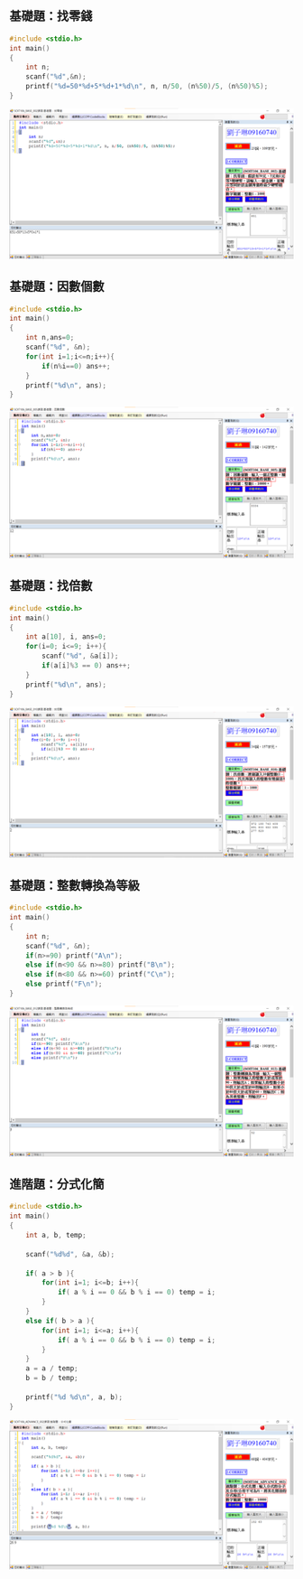 ## 基礎題：找零錢
```C
#include <stdio.h>
int main()
{
	int n;
	scanf("%d",&n);
	printf("%d=50*%d+5*%d+1*%d\n", n, n/50, (n%50)/5, (n%50)%5);
}
```
![基礎題：找零錢 ](https://github.com/1zo7/2020cce/blob/gh-pages/%E5%9F%BA%E7%A4%8E%E9%A1%8C%EF%BC%9A%E6%89%BE%E9%9B%B6%E9%8C%A2.png?raw=true)

## 基礎題：因數個數
```C
#include <stdio.h>
int main()
{
	int n,ans=0;
	scanf("%d", &n);
	for(int i=1;i<=n;i++){
		if(n%i==0) ans++;
	}
	printf("%d\n", ans);
}
```
![基礎題：因數個數](https://github.com/1zo7/2020cce/blob/gh-pages/%E5%9F%BA%E7%A4%8E%E9%A1%8C%EF%BC%9A%E5%9B%A0%E6%95%B8%E5%80%8B%E6%95%B8.png?raw=true)

## 基礎題：找倍數
```C
#include <stdio.h>
int main()
{
	int a[10], i, ans=0;
	for(i=0; i<=9; i++){
		scanf("%d", &a[i]);
		if(a[i]%3 == 0) ans++;
	}
	printf("%d\n", ans);
}
```
![基礎題：找倍數](https://github.com/1zo7/2020cce/blob/gh-pages/%E5%9F%BA%E7%A4%8E%E9%A1%8C%EF%BC%9A%E6%89%BE%E5%80%8D%E6%95%B8%20.png?raw=true)

## 基礎題：整數轉換為等級
```C
#include <stdio.h>
int main()
{
	int n;
	scanf("%d", &n);
	if(n>=90) printf("A\n");
	else if(n<90 && n>=80) printf("B\n");
	else if(n<80 && n>=60) printf("C\n");
	else printf("F\n");
}
```
![基礎題：整數轉換為等級](https://github.com/1zo7/2020cce/blob/gh-pages/%E5%9F%BA%E7%A4%8E%E9%A1%8C%EF%BC%9A%E6%95%B4%E6%95%B8%E8%BD%89%E6%8F%9B%E7%82%BA%E7%AD%89%E7%B4%9A.png?raw=true)

## 進階題：分式化簡
```C
#include <stdio.h>
int main()
{
    int a, b, temp;

    scanf("%d%d", &a, &b);

    if( a > b ){
        for(int i=1; i<=b; i++){
            if( a % i == 0 && b % i == 0) temp = i;
        }
    }
    else if( b > a ){
        for(int i=1; i<=a; i++){
            if( a % i == 0 && b % i == 0) temp = i;
        }
    }
    a = a / temp;
    b = b / temp;

    printf("%d %d\n", a, b);
}
```
![進階題：分式化簡](https://github.com/1zo7/2020cce/blob/gh-pages/%E9%80%B2%E9%9A%8E%E9%A1%8C%EF%BC%9A%E5%88%86%E5%BC%8F%E5%8C%96%E7%B0%A1.png?raw=true)
